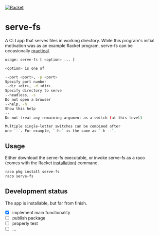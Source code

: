 [![Racket](https://img.shields.io/badge/-Made%20with%20Racket%20Templates-lightgrey?logo=racket)](https://github.com/racket-templates)

serve-fs
========

A CLI app that serves files in working directory. While this program's initial motivation was as an example Racket program, serve-fs can be
occasionally [practical](https://stackoverflow.com/q/3108395).

```bash
usage: serve-fs [ <option> ... ]

<option> is one of

--port <port>, -p <port>
Specify port number
--dir <dir>, -d <dir>
Specify directory to serve
--headless, -s
Do not open a browser
--help, -h
Show this help
--
Do not treat any remaining argument as a switch (at this level)

Multiple single-letter switches can be combined after
one `-`. For example, `-h-` is the same as `-h --`.
```

## Usage

Either download the serve-fs executable, or invoke serve-fs as a raco (comes with the Racket [installation](https://download.racket-lang.org/)) command.

```bash
raco pkg install serve-fs
raco serve-fs
```

## Development status

The app is installable, but far from finish.

- [X] implement main functionality
- [ ] publish package
- [ ] properly test
- [ ] ...
